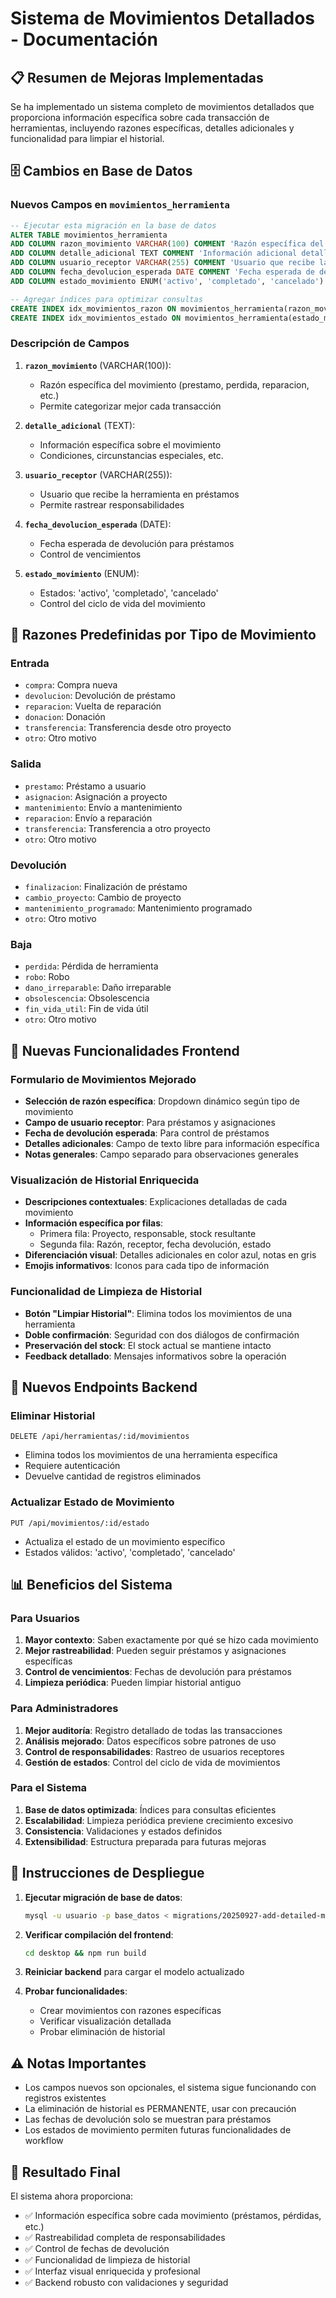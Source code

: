 # Sistema de Movimientos Detallados - Documentación

## 📋 Resumen de Mejoras Implementadas

Se ha implementado un sistema completo de movimientos detallados que proporciona información específica sobre cada transacción de herramientas, incluyendo razones específicas, detalles adicionales y funcionalidad para limpiar el historial.

## 🗄️ Cambios en Base de Datos

### Nuevos Campos en `movimientos_herramienta`

```sql
-- Ejecutar esta migración en la base de datos
ALTER TABLE movimientos_herramienta 
ADD COLUMN razon_movimiento VARCHAR(100) COMMENT 'Razón específica del movimiento',
ADD COLUMN detalle_adicional TEXT COMMENT 'Información adicional detallada',
ADD COLUMN usuario_receptor VARCHAR(255) COMMENT 'Usuario que recibe la herramienta',
ADD COLUMN fecha_devolucion_esperada DATE COMMENT 'Fecha esperada de devolución',
ADD COLUMN estado_movimiento ENUM('activo', 'completado', 'cancelado') DEFAULT 'activo' COMMENT 'Estado del movimiento';

-- Agregar índices para optimizar consultas
CREATE INDEX idx_movimientos_razon ON movimientos_herramienta(razon_movimiento);
CREATE INDEX idx_movimientos_estado ON movimientos_herramienta(estado_movimiento);
```

### Descripción de Campos

1. **`razon_movimiento`** (VARCHAR(100)): 
   - Razón específica del movimiento (prestamo, perdida, reparacion, etc.)
   - Permite categorizar mejor cada transacción

2. **`detalle_adicional`** (TEXT):
   - Información específica sobre el movimiento
   - Condiciones, circunstancias especiales, etc.

3. **`usuario_receptor`** (VARCHAR(255)):
   - Usuario que recibe la herramienta en préstamos
   - Permite rastrear responsabilidades

4. **`fecha_devolucion_esperada`** (DATE):
   - Fecha esperada de devolución para préstamos
   - Control de vencimientos

5. **`estado_movimiento`** (ENUM):
   - Estados: 'activo', 'completado', 'cancelado'
   - Control del ciclo de vida del movimiento

## 🎯 Razones Predefinidas por Tipo de Movimiento

### Entrada
- `compra`: Compra nueva
- `devolucion`: Devolución de préstamo
- `reparacion`: Vuelta de reparación
- `donacion`: Donación
- `transferencia`: Transferencia desde otro proyecto
- `otro`: Otro motivo

### Salida
- `prestamo`: Préstamo a usuario
- `asignacion`: Asignación a proyecto
- `mantenimiento`: Envío a mantenimiento
- `reparacion`: Envío a reparación
- `transferencia`: Transferencia a otro proyecto
- `otro`: Otro motivo

### Devolución
- `finalizacion`: Finalización de préstamo
- `cambio_proyecto`: Cambio de proyecto
- `mantenimiento_programado`: Mantenimiento programado
- `otro`: Otro motivo

### Baja
- `perdida`: Pérdida de herramienta
- `robo`: Robo
- `dano_irreparable`: Daño irreparable
- `obsolescencia`: Obsolescencia
- `fin_vida_util`: Fin de vida útil
- `otro`: Otro motivo

## 🔧 Nuevas Funcionalidades Frontend

### Formulario de Movimientos Mejorado
- **Selección de razón específica**: Dropdown dinámico según tipo de movimiento
- **Campo de usuario receptor**: Para préstamos y asignaciones
- **Fecha de devolución esperada**: Para control de préstamos
- **Detalles adicionales**: Campo de texto libre para información específica
- **Notas generales**: Campo separado para observaciones generales

### Visualización de Historial Enriquecida
- **Descripciones contextuales**: Explicaciones detalladas de cada movimiento
- **Información específica por filas**:
  - Primera fila: Proyecto, responsable, stock resultante
  - Segunda fila: Razón, receptor, fecha devolución, estado
- **Diferenciación visual**: Detalles adicionales en color azul, notas en gris
- **Emojis informativos**: Iconos para cada tipo de información

### Funcionalidad de Limpieza de Historial
- **Botón "Limpiar Historial"**: Elimina todos los movimientos de una herramienta
- **Doble confirmación**: Seguridad con dos diálogos de confirmación
- **Preservación del stock**: El stock actual se mantiene intacto
- **Feedback detallado**: Mensajes informativos sobre la operación

## 🔄 Nuevos Endpoints Backend

### Eliminar Historial
```
DELETE /api/herramientas/:id/movimientos
```
- Elimina todos los movimientos de una herramienta específica
- Requiere autenticación
- Devuelve cantidad de registros eliminados

### Actualizar Estado de Movimiento
```
PUT /api/movimientos/:id/estado
```
- Actualiza el estado de un movimiento específico
- Estados válidos: 'activo', 'completado', 'cancelado'

## 📊 Beneficios del Sistema

### Para Usuarios
1. **Mayor contexto**: Saben exactamente por qué se hizo cada movimiento
2. **Mejor rastreabilidad**: Pueden seguir préstamos y asignaciones específicas
3. **Control de vencimientos**: Fechas de devolución para préstamos
4. **Limpieza periódica**: Pueden limpiar historial antiguo

### Para Administradores
1. **Mejor auditoría**: Registro detallado de todas las transacciones
2. **Análisis mejorado**: Datos específicos sobre patrones de uso
3. **Control de responsabilidades**: Rastreo de usuarios receptores
4. **Gestión de estados**: Control del ciclo de vida de movimientos

### Para el Sistema
1. **Base de datos optimizada**: Índices para consultas eficientes
2. **Escalabilidad**: Limpieza periódica previene crecimiento excesivo
3. **Consistencia**: Validaciones y estados definidos
4. **Extensibilidad**: Estructura preparada para futuras mejoras

## 🚀 Instrucciones de Despliegue

1. **Ejecutar migración de base de datos**:
   ```bash
   mysql -u usuario -p base_datos < migrations/20250927-add-detailed-movement-fields.sql
   ```

2. **Verificar compilación del frontend**:
   ```bash
   cd desktop && npm run build
   ```

3. **Reiniciar backend** para cargar el modelo actualizado

4. **Probar funcionalidades**:
   - Crear movimientos con razones específicas
   - Verificar visualización detallada
   - Probar eliminación de historial

## ⚠️ Notas Importantes

- Los campos nuevos son opcionales, el sistema sigue funcionando con registros existentes
- La eliminación de historial es PERMANENTE, usar con precaución
- Las fechas de devolución solo se muestran para préstamos
- Los estados de movimiento permiten futuras funcionalidades de workflow

## 🎉 Resultado Final

El sistema ahora proporciona:
- ✅ Información específica sobre cada movimiento (préstamos, pérdidas, etc.)
- ✅ Rastreabilidad completa de responsabilidades
- ✅ Control de fechas de devolución
- ✅ Funcionalidad de limpieza de historial
- ✅ Interfaz visual enriquecida y profesional
- ✅ Backend robusto con validaciones y seguridad